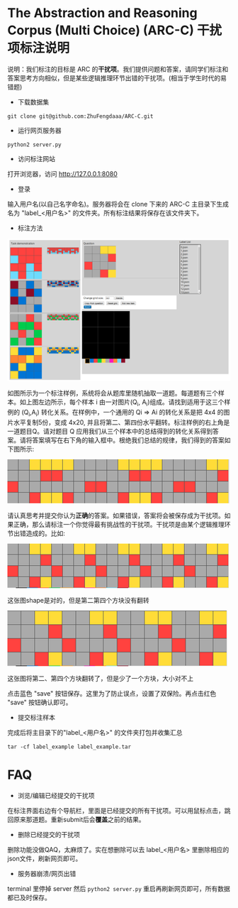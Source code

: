 # The Abstraction and Reasoning Corpus (Multi Choice) (ARC-C) 干扰项标注说明

说明：我们标注的目标是 ARC 的**干扰项**。我们提供问题和答案，请同学们标注和答案思考方向相似，但是某些逻辑推理环节出错的干扰项。(相当于学生时代的易错题)

- 下载数据集

```
git clone git@github.com:ZhuFengdaaa/ARC-C.git
```

- 运行网页服务器

```
python2 server.py
```

- 访问标注网站

打开浏览器，访问 http://127.0.0.1:8080

- 登录

输入用户名(以自己名字命名)。服务器将会在 clone 下来的 ARC-C 主目录下生成名为 "label_<用户名>" 的文件夹。所有标注结果将保存在该文件夹下。

- 标注方法

![screenshot](./pictures/screenshot.png)

如图所示为一个标注样例，系统将会从题库里随机抽取一道题。每道题有三个样本。如上图左边所示，每个样本 i 由一对图片(Q<sub>i</sub>, A<sub>i</sub>)组成。请找到适用于这三个样例的 (Q<sub>i</sub>,A<sub>i</sub>) 转化关系。在样例中，一个通用的 Qi => Ai 的转化关系是把 4x4 的图片水平复制5份，变成 4x20, 并且将第二、第四份水平翻转。标注样例的右上角是一道题目Q。请对题目 Q 应用我们从三个样本中的总结得到的转化关系得到答案。请将答案填写在右下角的输入框中。根绝我们总结的规律，我们得到的答案如下图所示: 

![screenshot](./pictures/answer.png)

请认真思考并提交你认为**正确**的答案。如果错误，答案将会被保存成为干扰项。如果正确，那么请标注一个你觉得最有挑战性的干扰项。干扰项是由某个逻辑推理环节出错造成的。比如: 

![screenshot](./pictures/inter1.png)

这张图shape是对的，但是第二第四个方块没有翻转

![screenshot](./pictures/inter2.png)

这张图将第二、第四个方块翻转了，但是少了一个方块，大小对不上

点击蓝色 "save" 按钮保存。这里为了防止误点，设置了双保险。再点击红色 "save" 按钮确认即可。

- 提交标注样本

完成后将主目录下的"label_<用户名>" 的文件夹打包并收集汇总

```
tar -cf label_example label_example.tar
```

# FAQ

- 浏览/编辑已经提交的干扰项

在标注界面右边有个导航栏，里面是已经提交的所有干扰项。可以用鼠标点击，跳回原来那道题。重新submit后会**覆盖**之前的结果。

- 删除已经提交的干扰项

删除功能没做QAQ，太麻烦了。实在想删除可以去 label_<用户名> 里删除相应的json文件，刷新网页即可。

- 服务器崩溃/网页出错

terminal 里停掉 server 然后  `python2 server.py` 重启再刷新网页即可，所有数据都已及时保存。
